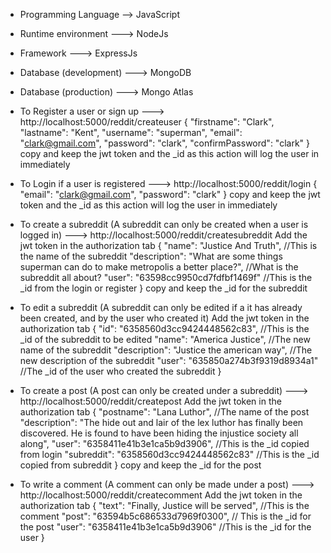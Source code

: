 - Programming Language --> JavaScript
- Runtime environment ---> NodeJs
- Framework ---> ExpressJs
- Database (development) ---> MongoDB
- Database (production) ---> Mongo Atlas

- To Register a user or sign up ---> http://localhost:5000/reddit/createuser
	{
		"firstname": "Clark",
		"lastname": "Kent",
		"username": "superman",
		"email": "clark@gmail.com",
		"password": "clark",
		"confirmPassword": "clark"
	}
copy and keep the jwt token and the _id as this action will log the user in immediately


- To Login if a user is registered ---> http://localhost:5000/reddit/login
{
	"email": "clark@gmail.com",
	"password": "clark"
}
copy and keep the jwt token and the _id as this action will log the user in immediately



- To create a subreddit (A subreddit can only be created when a user is logged in) ---> http://localhost:5000/reddit/createsubreddit
Add the jwt token in the authorization tab
{
	"name": "Justice And Truth",  //This is the name of the subreddit
	"description": "What are some things superman can do to make metropolis a better place?", //What is the subreddit all about?
	"user": "63598cc9950cd7fdfbf1469f"  //This is the _id from the login or register
}
copy and keep the _id for the subreddit



- To edit a subreddit (A subreddit can only be edited if a it has already been created, and by the user who created it)
Add the jwt token in the authorization tab
{
	"id": "6358560d3cc9424448562c83", //This is the _id of the subreddit to be edited
	"name": "America Justice", //The new name of the subreddit
	"description": "Justice the american way",  //The new description of the subreddit
	"user": "635850a274b3f9319d8934a1"  //The _id of the user who created the subreddit
}



- To create a post (A post can only be created under a subreddit) ---> http://localhost:5000/reddit/createpost
Add the jwt token in the authorization tab
{
	"postname": "Lana Luthor",  //The name of the post
	"description": "The hide out and lair of the lex luthor has finally been discovered. He is found to have been hiding the injustice society all along",
	"user": "6358411e41b3e1ca5b9d3906", //This is the _id copied from login
	"subreddit": "6358560d3cc9424448562c83" //This is the _id copied from subreddit
}
copy and keep the _id for the post



- To write a comment (A comment can only be made under a post) ---> http://localhost:5000/reddit/createcomment
Add the jwt token in the authorization tab
{
	"text": "Finally, Justice will be served",  //This is the comment
	"post": "63594b5c686533d7969f0300", // This is the _id for the post
	"user": "6358411e41b3e1ca5b9d3906"  //This is the _id for the user
}











